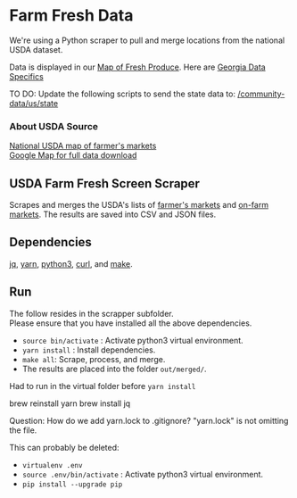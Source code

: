 # Farm Fresh Data

We're using a Python scraper to pull and merge locations from the national USDA dataset.  

Data is displayed in our [Map of Fresh Produce](../map/starter).  Here are [Georgia Data Specifics](ga)

TO DO: Update the following scripts to send the state data to:
[/community-data/us/state](https://github.com/modelearth/community-data/)

### About USDA Source

[National USDA map of farmer's markets](https://www.ams.usda.gov/local-food-directories/farmersmarkets)  
[Google Map for full data download](https://search.ams.usda.gov/farmersmarkets/googleMapFull.aspx)  

## USDA Farm Fresh Screen Scraper

Scrapes and merges the USDA's lists of [farmer's markets](https://search.ams.usda.gov/farmersmarkets/ExcelExport.aspx) and [on-farm markets](https://search.ams.usda.gov/onfarmmarkets/ExcelExport.aspx). The results are saved into CSV and JSON files.

## Dependencies

[jq](https://stedolan.github.io/jq/), [yarn](https://yarnpkg.com/), [python3](https://www.python.org/downloads/), [curl](https://curl.haxx.se/), and [make](https://www.gnu.org/software/make/).

## Run

The follow resides in the scrapper subfolder.  
Please ensure that you have installed all the above dependencies.

- `source bin/activate` : Activate python3 virtual environment.
- `yarn install` : Install dependencies.
- `make all`: Scrape, process, and merge.
- The results are placed into the folder `out/merged/`.

Had to run in the virtual folder before `yarn install`

brew reinstall yarn
brew install jq

Question: How do we add yarn.lock to .gitignore?
"yarn.lock" is not omitting the file.

This can probably be deleted:

- `virtualenv .env`
- `source .env/bin/activate` : Activate python3 virtual environment.
- `pip install --upgrade pip`






